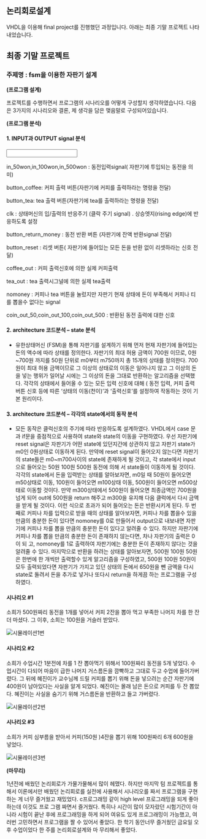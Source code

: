 ## 논리회로설계

VHDL을 이용해 final project를 진행했던 과정입니다.
아래는 최종 기말 프로젝트 나타내었습니다.

## 최종 기말 프로젝트
### **주제명**  : fsm을 이용한 자판기 설계 

**(프로그램 설계)**

프로젝트를 수행하면서 프로그램의 시나리오를 어떻게 구성할지 생각하였습니다. 다음은 3가지의 시나리오와 결론, 제 생각을 담은 맺음말로 구성되어있습니다.


**(프로그램 분석)**

#### 1. INPUT과 OUTPUT signal 분석

<input>

in_50won,in_100won,in_500won : 동전입력signal( 자판기에 투입되는 동전을 의미)

button_coffee: 커피 출력 버튼(자판기에 커피를 출력하라는 명령을 전달)

button_tea: tea 출력 버튼(자판기에 tea를 출력하라는 명령을 전달)

clk : 상태머신의 입/출력의 반응주기 (클락 주기 signal) . 상승엣지(rising edge)에 반응하도록 설정  

button_return_money : 동전 반환 버튼 (자판기에 잔액 반환signal 전달)

button_reset : 리셋 버튼( 자판기에 들어있는 모든 돈을 반환 없이 리셋하라는 신호 전달)

<output>
  
coffee_out : 커피 출력신호에 의한 실제 커피출력 

tea_out : tea 출력시그널에 의한 실제 tea출력

nomoney : 커피나 tea 버튼을 눌렀지만 자판기 현재 상태에 돈이 부족해서 커피나 티를 뽑을수 없다는 signal

coin_out_50,coin_out_100,coin_out_500 : 반환된 동전 출력에 대한 신호



#### 2. architecture 코드분석 – state 분석
- 유한상태머신 (FSM)을 통해 자판기를 설계하기 위해 먼저 현재 자판기에 들어있는 돈의 액수에 따라 상태를 정의한다.
자판기의 최대 허용 금액이 700원 이므로, 0원~700원 까지를 50원 단위로 m0부터 m750까지 총 15개의 상태를 정의한다. 700원이 최대 허용 금액이므로 그 이상의 상태로의 이동은 일어나지 않고 그 이상의 돈을 넣는 행위가 일어날 시에는 그 이상의 돈을 그대로 반환하는 알고리즘을 선택했다. 각각의 상태에서 들어올 수 있는 모든 입력 신호에 대해 ( 동전 입력, 커피 출력 버튼 신호 등에 따른 ‘상태의 이동(천이)’과 ‘출력신호’를 설정하여 작동하는 것이 기본 원리이다. 


#### 3. architecture 코드분석 – 각각의 state에서의 동작 분석 

- 모든 동작은 클럭신호의 주기에 따라 반응하도록 설계하였다. VHDL에서 case 문과 if문을 중점적으로 사용하여 state와 state의 이동을  구현하였다. 
우선 자판기에 reset signal은 자판기가 어떤 state에 있던지간에 상관하지 않고 자판기 state가 m0인 0원상태로 이동하게 된다. 만약에 reset signal이 
들어오지 않는다면 자판기의 state들은 m0~m700사이의 state에 존재하게 될 것이고, 각 state에서 input으로 들어오는 50원 100원 500원 동전에 의해
서 state들이 이동하게 될 것이다.각각의 state에서 돈을 입력받는 상태를 알아보자면, m0일 때 50원이 들어오면 m50상태로 이동, 100원이 들어오면 m100상태 이동, 500원이 들어오면 m500상태로 이동할 것이다. 만약 m300상태에서 500원이 들어오면 최종금액인 700원을 넘게 되어 out에 500원을 return 해주고 m300을 유지해 다음 클럭에서 다시 금액을 받게 될 것이다. 이런 식으로 초과가 되어 들어오는 돈은 반환시키게 된다. 두 번째로 커피나 차를 입력으로 받을 때의 상태를 알아보자면, 커피나 차를 뽑을수 있을 만큼의 충분한 돈이 있다면  nomoney를 0로 만들어서 output으로 내보내면 자판기에 커피나 차를 뽑을 만큼의 충분한 돈이 있다고 알려줄 수 있다. 하지만 자판기에 커피나 차를 뽑을 만큼의 충분한 돈이 존재하지 않는다면, 차나 자판기의 출력은 0이 되
고, nomoney를 1로 출력하여 자판기에는 충분한 돈이 존재하지 않다는 것을 알려줄 수 있다. 마지막으로 반환을 하려는 상태를 알아보자면, 500원 
100원 50원은 한번에 한 개씩만 출력할수 있게 알고리즘을 구성하였고, 500원 100원 50원이 모두 출력되었다면 자판기가 가지고 있던 상태의 돈에서 650원을 뺀 금액을 다시 state로 돌려서 돈을 추가로 넣거나 또다시 return을 하게끔 하는 프로그램을 구성하였다.

#### 시나리오 #1

소희가 500원짜리 동전을 1개를 넣어서 커피 2잔을 뽑아 먹고 부족한 나머지 차를 한 잔 더 마셨다. 그 이후, 소희는 100원을 거슬러 받았다.

![시뮬레이션1번](https://user-images.githubusercontent.com/45071833/102355525-4f979580-3fef-11eb-896a-01a03bdfc7ab.jpg)

#### 시나리오 #2

소희가 수업시간 1분전에 차를 1 잔 뽑아먹기 위해서 100원짜리 동전을 5개 넣었다. 수업시간이 다되어 마음이 급한 나머지 거스름돈을 깜빡하고 그대로 두고 수업에 들어가버렸다. 그 뒤에 혜진이가 교수님께 드릴 커피를 뽑기 위해 돈을 넣으려는 순간 자판기에 400원이 남아있다는 사실을 알게 되었다. 혜진이는 몰래 남은 돈으로 커피를 두 잔 뽑았다. 혜진이는 사실을 숨기기 위해 거스름돈을 반환하고 들고 가버렸다. 

![시뮬레이션2번](https://user-images.githubusercontent.com/45071833/102355533-545c4980-3fef-11eb-90f9-1c417877a79c.JPG)


#### 시나리오 #3

소희가 커피 심부름을 받아서 커피(150원 )4잔을 뽑기 위해 100원짜리 6개 600원을 넣었다. 

![시뮬레이션3번](https://user-images.githubusercontent.com/45071833/102355541-56260d00-3fef-11eb-8467-3b4f49dacfe7.jpg)

**(마무리)**

 1년전에 배웠던 논리회로가 가물가물해서 많이 헤맸다. 하지만 마지막
 텀 프로젝트를 통해서 이론에서만 배웠던 논리회로를 실전에 사용해서 
시나리오를 짜서 프로그램을 구현하는 게 너무 즐거웠고 재밌었다. 
c프로그래밍 같이 high level 프로그래밍을 되게 좋아하는데 이것도 프로
그램 짜면서 즐거웠다. 특히나 시간이 많이 모자랐던 시험기간이 아니라
 시험이 끝난 후에 프로그래밍을 하게 되어 여유도 있게 프로그래밍이 
가능했고, 여러번 고민하면서 프로그램을 짤 수 있어서 좋았다. 한 학기 
동안너무 즐거웠던 금요일 오후 수업이었다 한 주를 논리회로설계와 마
무리해서 좋았다. 

